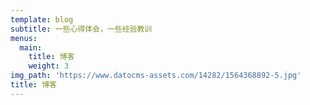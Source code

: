 ```yaml
---
template: blog
subtitle: 一些心得体会，一些经验教训
menus:
  main:
    title: 博客
    weight: 3
img_path: 'https://www.datocms-assets.com/14282/1564368892-5.jpg'
title: 博客
---
```


